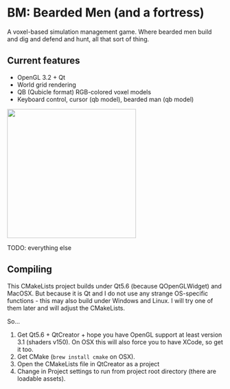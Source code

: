 # BM: Bearded Men (and a fortress)

A voxel-based simulation management game. Where bearded men build and dig
and defend and hunt, all that sort of thing.

## Current features

* OpenGL 3.2 + Qt
* World grid rendering
* QB (Qubicle format) RGB-colored voxel models
* Keyboard control, cursor (qb model), bearded man (qb model)

<img src="http://i.imgur.com/JKPA7aN.png" height="300" />

TODO: everything else

## Compiling

This CMakeLists project builds under Qt5.6 (because QOpenGLWidget) and MacOSX.
But because it is Qt and I do not use any strange OS-specific functions - this
may also build under Windows and Linux. I will try one of them later and will
adjust the CMakeLists.

So...

1. Get Qt5.6 + QtCreator + hope you have OpenGL support at least version 3.1
    (shaders v150). On OSX this will also force you to have XCode, so get
    it too.
2. Get CMake (`brew install cmake` on OSX).
3. Open the CMakeLists file in QtCreator as a project
4. Change in Project settings to run from project root directory (there are
    loadable assets).
